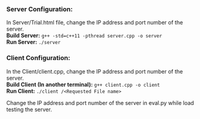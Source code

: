 ### Server Configuration:

In Server/Trial.html file, change the IP address and port number of the server.  
**Build Server:** ``g++ -std=c++11 -pthread server.cpp -o server``  
**Run Server:** ``./server``

### Client Configuration:

In the Client/client.cpp, change the IP address and port number of the server.   
**Build Client (In another terminal):** ``g++ client.cpp -o client``  
**Run Client:** ``./client /<Requested File name>``

Change the IP address and port number of the server in eval.py while load testing the server.